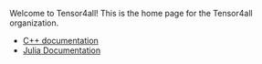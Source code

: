 Welcome to Tensor4all!
This is the home page for the Tensor4all organization.

* [C++ documentation](https://xfac.readthedocs.io)
* [Julia Documentation](https://gitlab.com/groups/tensors4fields/-/wikis/Welcome-to-Tensors4Fields)
